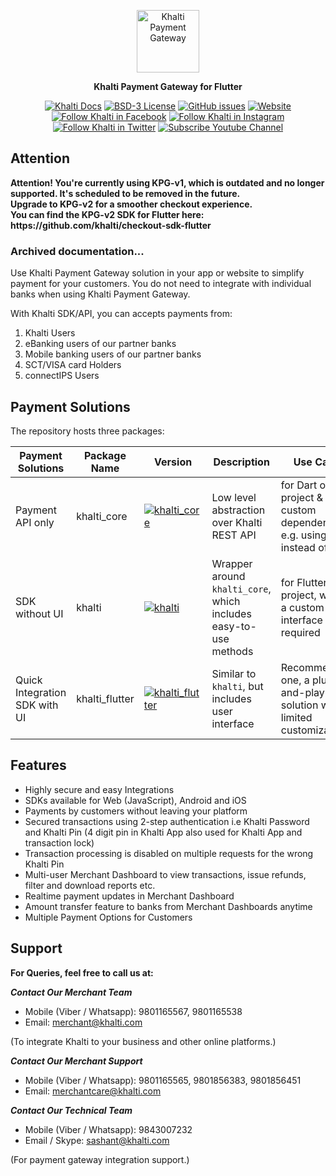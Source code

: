 <p align="center">
<img src="https://raw.githubusercontent.com/khalti/khalti-flutter-sdk/master/assets/khalti_logo.png" height="100" alt="Khalti Payment Gateway" />
</p>

<p align="center">
<strong>Khalti Payment Gateway for Flutter</strong>
</p>

<p align="center">
<a href="https://docs.khalti.com/"><img src="https://img.shields.io/badge/Khalti-Docs-blueviolet" alt="Khalti Docs"></a>
<a href="https://github.com/khalti/khalti-flutter-sdk/blob/master/LICENSE"><img src="https://img.shields.io/badge/License-BSD--3-informational" alt="BSD-3 License"></a>
<a href="https://github.com/khalti/khalti-flutter-sdk/issues"><img src="https://img.shields.io/github/issues/khalti/khalti-flutter-sdk" alt="GitHub issues"></a>
<a href="https://khalti.com"><img src="https://img.shields.io/website?url=https%3A%2F%2Fdocs.khalti.com" alt="Website"></a>
<a href="https://www.facebook.com/khalti.official"><img src="https://img.shields.io/badge/follow--000?style=social&logo=facebook" alt="Follow Khalti in Facebook"></a>
<a href="https://www.instagram.com/khaltiofficial"><img src="https://img.shields.io/badge/follow--000?style=social&logo=instagram" alt="Follow Khalti in Instagram"></a>
<a href="https://twitter.com/intent/follow?screen_name=khaltiofficial"><img src="https://img.shields.io/twitter/follow/khaltiofficial?style=social" alt="Follow Khalti in Twitter"></a>
<a href="https://www.youtube.com/channel/UCrXM4HqK9th3E2a04Z9Lh-Q"><img src="https://img.shields.io/youtube/channel/subscribers/UCrXM4HqK9th3E2a04Z9Lh-Q?label=Subscribe&style=social" alt="Subscribe Youtube Channel"></a>
</p>

## Attention
<strong>
Attention! You're currently using KPG-v1, which is outdated and no longer supported. It's scheduled to be removed in the future.
  <br />
Upgrade to KPG-v2 for a smoother checkout experience. 
  <br />
  You can find the KPG-v2 SDK for Flutter here: https://github.com/khalti/checkout-sdk-flutter
</strong>


### Archived documentation...



Use Khalti Payment Gateway solution in your app or website to simplify payment for your customers. 
You do not need to integrate with individual banks when using Khalti Payment Gateway.

With Khalti SDK/API, you can accepts payments from:

1. Khalti Users
2. eBanking users of our partner banks
3. Mobile banking users of our partner banks
4. SCT/VISA card Holders
5. connectIPS Users

## Payment Solutions

The repository hosts three packages:

Payment Solutions             | Package Name    | Version                                                                                                                | Description                                                      | Use Case
---------------------------   | -------------   | ---------------------------------------------------------------------------------------------------------------------  | --------------------------------------------------------------   | --------------------------------------------------------------------------------------
Payment API only              | khalti_core     | [![khalti_core](https://img.shields.io/pub/v/khalti_core.svg)](https://pub.dartlang.org/packages/khalti_core)          | Low level abstraction over Khalti REST API                       | for Dart only project & using custom dependencies. e.g. using `dio` instead of `http`
SDK without UI                | khalti          | [![khalti](https://img.shields.io/pub/v/khalti.svg)](https://pub.dartlang.org/packages/khalti)                         | Wrapper around `khalti_core`, which includes easy-to-use methods | for Flutter project, where a custom user interface is required
Quick Integration SDK with UI | khalti_flutter  | [![khalti_flutter](https://img.shields.io/pub/v/khalti_flutter.svg)](https://pub.dartlang.org/packages/khalti_flutter) | Similar to `khalti`, but includes user interface                 | Recommended one, a plug-and-play solution with limited customization


## Features

* Highly secure and easy Integrations
* SDKs available for Web (JavaScript), Android and iOS
* Payments by customers without leaving your platform
* Secured transactions using 2-step authentication i.e Khalti Password and Khalti Pin (4 digit pin in Khalti App also used for Khalti App and transaction lock)
* Transaction processing is disabled on multiple requests for the wrong Khalti Pin
* Multi-user Merchant Dashboard to view transactions, issue refunds, filter and download reports etc.
* Realtime payment updates in Merchant Dashboard
* Amount transfer feature to banks from Merchant Dashboards anytime
* Multiple Payment Options for Customers


## Support
**For Queries, feel free to call us at:**

_**Contact Our Merchant Team**_
* Mobile (Viber / Whatsapp): 9801165567, 9801165538
* Email: merchant@khalti.com

(To integrate Khalti to your business and other online platforms.)

_**Contact Our Merchant Support**_
* Mobile (Viber / Whatsapp): 9801165565, 9801856383, 9801856451
* Email: merchantcare@khalti.com

_**Contact Our Technical Team**_
* Mobile (Viber / Whatsapp): 9843007232
* Email / Skype: sashant@khalti.com

(For payment gateway integration support.)
